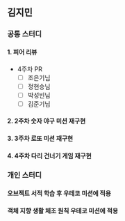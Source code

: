 ## 김지민

### 공통 스터디

#### 1. 피어 리뷰
- 4주차 PR
  - [ ] 조은기님
  - [ ] 정현승님
  - [ ] 박성빈님
  - [ ] 김준기님
 
#### 2. 2주차 숫자 야구 미션 재구현
#### 3. 3주차 로또 미션 재구현
#### 4. 4주차 다리 건너기 게임 재구현

### 개인 스터디

#### 오브젝트 서적 학습 후 우테코 미션에 적용
#### 객체 지향 생활 체조 원칙 우테코 미션에 적용
